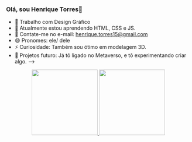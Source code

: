 ### Olá, sou Henrique Torres👋

- 🔭 Trabalho com Design Gráfico
- 🧠 Atualmente estou aprendendo HTML, CSS e JS.
- 📨 Contate-me no e-mail: henrique.torres15@gmail.com
- 😄 Pronomes: ele/ dele
- ⚡ Curiosidade: Também sou ótimo em modelagem 3D.
- 📅 Projetos futuro: Já tô ligado no Metaverso, e tô experimentando criar algo. 
-->

<div align="center">
  <a href="https://www.linkedin.com/in/rafael-henrique-torres-425234129/">
    <img height="180em" src="https://github-readme-stats.vercel.app/api?username=HenriTorres&show_icons=true&theme=tokyonight&include_all_commits=true&count_private=true"/> 
    <img height="180em" src="https://github-readme-stats.vercel.app/api/top-langs/?username=HenriTorres&layout=compact&langs_count=7&theme=tokyonight"/>
   <div>
     
